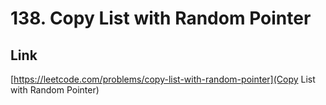 # 138. Copy List with Random Pointer

## Link
[https://leetcode.com/problems/copy-list-with-random-pointer](Copy List with Random Pointer)